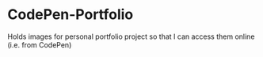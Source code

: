 # CodePen-Portfolio
Holds images for personal portfolio project so that I can access them online (i.e. from CodePen)
